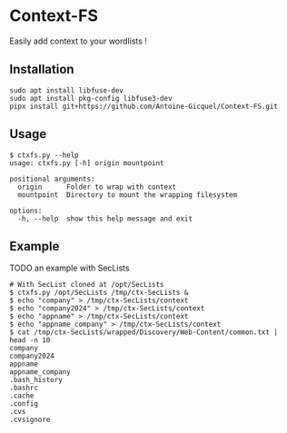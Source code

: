 # Context-FS
Easily add context to your wordlists !

## Installation

```
sudo apt install libfuse-dev
sudo apt install pkg-config libfuse3-dev
pipx install git+https://github.com/Antoine-Gicquel/Context-FS.git
```

## Usage

```
$ ctxfs.py --help
usage: ctxfs.py [-h] origin mountpoint

positional arguments:
  origin      Folder to wrap with context
  mountpoint  Directory to mount the wrapping filesystem

options:
  -h, --help  show this help message and exit
```

## Example

TODO an example with SecLists

```
# With SecList cloned at /opt/SecLists
$ ctxfs.py /opt/SecLists /tmp/ctx-SecLists &
$ echo "company" > /tmp/ctx-SecLists/context
$ echo "company2024" > /tmp/ctx-SecLists/context
$ echo "appname" > /tmp/ctx-SecLists/context
$ echo "appname_company" > /tmp/ctx-SecLists/context
$ cat /tmp/ctx-SecLists/wrapped/Discovery/Web-Content/common.txt | head -n 10
company
company2024
appname
appname_company
.bash_history
.bashrc
.cache
.config
.cvs
.cvsignore
```
